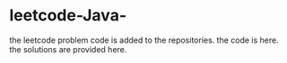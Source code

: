 # leetcode-Java-
the leetcode problem code is added to the repositories.
the code is here.
the solutions are provided here.




















































